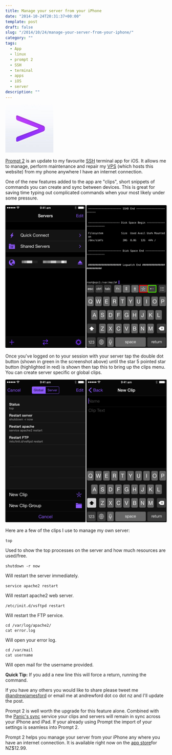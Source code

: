 ```yaml
---
title: Manage your server from your iPhone
date: "2014-10-24T20:31:37+00:00"
template: post
draft: false
slug: "/2014/10/24/manage-your-server-from-your-iphone/"
category: ""
tags:
  - App
  - linux
  - prompt 2
  - SSH
  - terminal
  - apps
  - iOS
  - server
description: ""
---
```


![Prompt 2 helps you manage your server from your iPhone](./prompt2-icon-150x150.jpg)

[Prompt 2](https://itunes.apple.com/nz/app/prompt-2/id917437289?mt=8&amp;uo=4) is an update to my favourite [SSH](https://en.wikipedia.org/wiki/Secure_Shell)</a> terminal app for iOS. It allows me to manage, perform maintenance and repair my [VPS](https://clientarea.ramnode.com)</a> (which hosts this website) from my phone anywhere I have an internet connection.

One of the new features added to the app are "clips", short snippets of commands you can create and sync between devices.&nbsp;This is great for saving time typing out complicated commands when your most likely under some pressure.

![From the keyboard tap the green button until the red button is shown. Activate the clips menu with the button highlighted in red.](./prompt-2-shortcuts-merged1.png)

Once you've logged on to your session with your server tap the double dot button (shown in green in the screenshot above) until the star 5 pointed star button (highlighted in red) is shown then tap this to bring up the clips menu. You can create server specific or global clips.

![Some of the clips I use in Prompt 2](./prompt-2-shortcuts-merged2.png)

Here are a few of the clips I use to manage my own server:

```top```

Used to show the top processes on the server and how much resources are used/free.

```shutdown -r now```

Will restart the server immediately.

```service apache2 restart```

Will restart apache2 web server.

```/etc/init.d/vsftpd restart```

Will restart the FTP service.

```
cd /var/log/apache2/
cat error.log
```
Will open your error log.

```
cd /var/mail
cat username
```

Will open mail for the username provided.

**Quick Tip:** If you add a new line this will force a return, running the command.

If you have any others you would like to share please tweet me [@andrewjamesford](https://twitter.com/AndrewJamesFord) or email me at andrewford dot co dot nz and I'll update the post.

Prompt 2 is well worth the upgrade for this feature alone. Combined with the [Panic's sync](http://panic.com/sync/) service your clips and servers will remain in sync across your iPhone and iPad. If your already using Prompt the import of your settings is seamless into Prompt 2.

Prompt 2 helps you manage your server from your iPhone any where you have an internet connection. It is available right now on the [app store](https://itunes.apple.com/nz/app/prompt-2/id917437289?mt=8&amp;uo=4)for NZ$12.99.